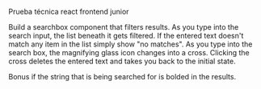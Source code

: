 Prueba técnica react frontend junior

Build a searchbox component that filters results. As you type into the search input, the list beneath it gets filtered. If the entered text doesn't match any item in the list simply show "no matches". As you type into the search box, the magnifying glass icon changes into a cross. Clicking the cross deletes the entered text and takes you back to the initial state.

Bonus if the string that is being searched for is bolded in the results.